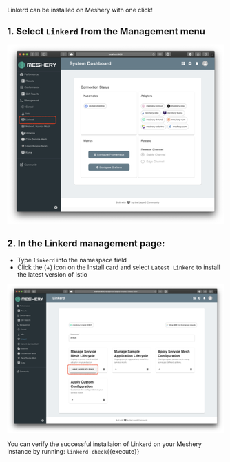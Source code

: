 Linkerd can be installed on Meshery with one click! 

## 1. Select `Linkerd` from the Management menu

![Meshery adapter for Linkerd](./assets/linkerd-adapter.png)

## 2. In the Linkerd management page:

- Type `linkerd` into the namespace field
- Click the (+) icon on the Install card and select `Latest Linkerd` to install the latest version of Istio

![Install Linkerd using Meshery](./assets/install-linkerd.png)

You can verify the successful installaion of Linkerd on your Meshery instance by running:
`linkerd check`{{execute}}